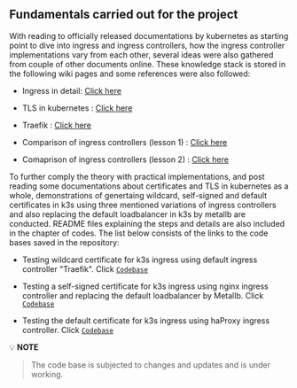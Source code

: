 ## Fundamentals carried out for the project

With reading to officially released documentations by kubernetes as starting point to dive into ingress and ingress controllers, how the ingress controller implementations vary from each other, several ideas were also gathered from couple of other documents online. These knowledge stack is stored in the following wiki pages and some references were also followed:

* Ingress in detail: <a href="https://github.com/dikshita-git/RP_Ingress_security-IPv4_and_IPv6/wiki/Ingress#introduction-to-ingress">Click here</a>

* TLS in kubernetes : <a href="https://github.com/dikshita-git/RP_Ingress_security-IPv4_and_IPv6/wiki/TLS-in-Kubernetes">Click here</a>

* Traefik : <a href="https://github.com/dikshita-git/RP_Ingress_security-IPv4_and_IPv6/wiki/Traefik">Click here</a>

* Comparison of ingress controllers (lesson 1) : <a href="https://kubevious.io/blog/post/comparing-top-ingress-controllers-for-kubernetes">Click here</a>

* Comaprison of ingress controllers (lesson 2) : <a href="https://www.google.com/search?q=comparison+of+ingress+controllers&rlz=1C1GCEA_enDE961DE961&sxsrf=ALiCzsYYWsVmFuRc8zkETVGrsZhACfAdfw:1665426928045&source=lnms&tbm=isch&sa=X&ved=2ahUKEwi33cfjptb6AhXORPEDHVjpAgQQ_AUoAXoECAIQAw&biw=1280&bih=577&dpr=1.5#imgrc=dUIJBw88gvPwiM">Click here</a>


To further comply the theory with practical implementations, and post reading some documentations about certificates and TLS in kubernetes as a whole, demonstrations of genertaing wildcard, self-signed  and default certificates in k3s using three mentioned variations of ingress controllers and also replacing the default loadbalancer in k3s by metallb are conducted. README files explaining the steps and details are also included in the chapter of codes. The list below consists of the links to the code bases saved in the repository:


* Testing wildcard certificate for k3s ingress using default ingress controller "Traefik". Click <a href="https://github.com/dikshita-git/RP_Ingress_security-IPv4_and_IPv6/tree/main/K3s/Demo/Certificate_with_k3s%2Btraefik"><code>Codebase</code></a> 

* Testing a self-signed certificate for k3s ingress using nginx ingress controller and replacing the default loadbalancer by Metallb. Click <a href="https://github.com/dikshita-git/RP_Ingress_security-IPv4_and_IPv6/tree/main/K3s/Demo/Certificate_with_k3s%2Bnginx"><code>Codebase</code></a> 

* Testing the default certificate for k3s ingress using haProxy ingress controller. Click <a href="https://github.com/dikshita-git/RP_Ingress_security-IPv4_and_IPv6/tree/main/K3s/Demo/Certificate_with_k3s%2BHaProxy"><code>Codebase</code></a> 


💡 **NOTE**
> The code base is subjected to changes and updates and is under working.
